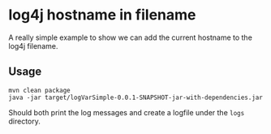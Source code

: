 # log4j hostname in filename

A really simple example to show we can add the current hostname to the log4j filename.

## Usage

```
mvn clean package
java -jar target/logVarSimple-0.0.1-SNAPSHOT-jar-with-dependencies.jar
```

Should both print the log messages and create a logfile under the `logs` directory.

